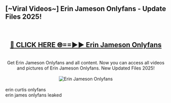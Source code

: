 <h2>[~Viral Videos~] Erin Jameson Onlyfans - Update Files 2025!</h2>
<br>
<div align="center">
<h2><a href="https://betterlinks.top/A2PfLJ" rel="nofollow">🔴 CLICK HERE 🌐==►► Erin Jameson Onlyfans</a></h2>
<br>
Get Erin Jameson Onlyfans and all content. Now you can access all videos and pictures of Erin Jameson Onlyfans. New Updated Files 2025!
<br>
<br>
<a href="https://betterlinks.top/A2PfLJ" rel="nofollow" data-target="animated-image.originalLink"><img src="https://i.ibb.co.com/WyWwxjT/player-gif2.gif" alt="Erin Jameson Onlyfans" style="max-width: 100%; display: inline-block;" data-target="animated-image.originalImage"></a>
</div>
<br>
erin curtis onlyfans<br>
erin james onlyfans leaked